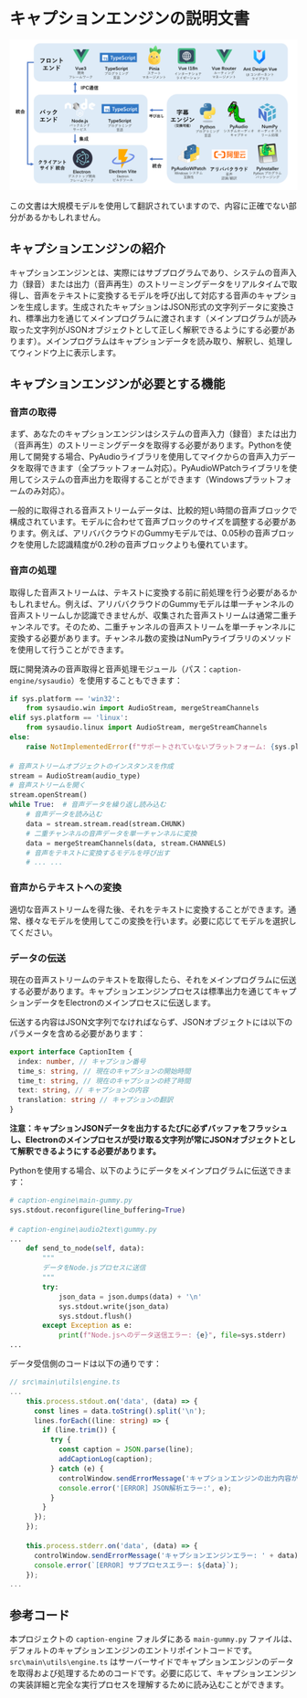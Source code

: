 # キャプションエンジンの説明文書

![](../../assets/media/structure_ja.png)

この文書は大規模モデルを使用して翻訳されていますので、内容に正確でない部分があるかもしれません。

## キャプションエンジンの紹介

キャプションエンジンとは、実際にはサブプログラムであり、システムの音声入力（録音）または出力（音声再生）のストリーミングデータをリアルタイムで取得し、音声をテキストに変換するモデルを呼び出して対応する音声のキャプションを生成します。生成されたキャプションはJSON形式の文字列データに変換され、標準出力を通じてメインプログラムに渡されます（メインプログラムが読み取った文字列がJSONオブジェクトとして正しく解釈できるようにする必要があります）。メインプログラムはキャプションデータを読み取り、解釈し、処理してウィンドウ上に表示します。

## キャプションエンジンが必要とする機能

### 音声の取得

まず、あなたのキャプションエンジンはシステムの音声入力（録音）または出力（音声再生）のストリーミングデータを取得する必要があります。Pythonを使用して開発する場合、PyAudioライブラリを使用してマイクからの音声入力データを取得できます（全プラットフォーム対応）。PyAudioWPatchライブラリを使用してシステムの音声出力を取得することができます（Windowsプラットフォームのみ対応）。

一般的に取得される音声ストリームデータは、比較的短い時間の音声ブロックで構成されています。モデルに合わせて音声ブロックのサイズを調整する必要があります。例えば、アリババクラウドのGummyモデルでは、0.05秒の音声ブロックを使用した認識精度が0.2秒の音声ブロックよりも優れています。

### 音声の処理

取得した音声ストリームは、テキストに変換する前に前処理を行う必要があるかもしれません。例えば、アリババクラウドのGummyモデルは単一チャンネルの音声ストリームしか認識できませんが、収集された音声ストリームは通常二重チャンネルです。そのため、二重チャンネルの音声ストリームを単一チャンネルに変換する必要があります。チャンネル数の変換はNumPyライブラリのメソッドを使用して行うことができます。

既に開発済みの音声取得と音声処理モジュール（パス：`caption-engine/sysaudio`）を使用することもできます：

```python
if sys.platform == 'win32':
    from sysaudio.win import AudioStream, mergeStreamChannels
elif sys.platform == 'linux':
    from sysaudio.linux import AudioStream, mergeStreamChannels
else:
    raise NotImplementedError(f"サポートされていないプラットフォーム: {sys.platform}")

# 音声ストリームオブジェクトのインスタンスを作成
stream = AudioStream(audio_type)
# 音声ストリームを開く
stream.openStream()
while True:  # 音声データを繰り返し読み込む
    # 音声データを読み込む
    data = stream.stream.read(stream.CHUNK)
    # 二重チャンネルの音声データを単一チャンネルに変換
    data = mergeStreamChannels(data, stream.CHANNELS)
    # 音声をテキストに変換するモデルを呼び出す
    # ... ...
```

### 音声からテキストへの変換

適切な音声ストリームを得た後、それをテキストに変換することができます。通常、様々なモデルを使用してこの変換を行います。必要に応じてモデルを選択してください。

### データの伝送

現在の音声ストリームのテキストを取得したら、それをメインプログラムに伝送する必要があります。キャプションエンジンプロセスは標準出力を通じてキャプションデータをElectronのメインプロセスに伝送します。

伝送する内容はJSON文字列でなければならず、JSONオブジェクトには以下のパラメータを含める必要があります：

```typescript
export interface CaptionItem {
  index: number, // キャプション番号
  time_s: string, // 現在のキャプションの開始時間
  time_t: string, // 現在のキャプションの終了時間
  text: string, // キャプションの内容
  translation: string // キャプションの翻訳
}
```

**注意：キャプションJSONデータを出力するたびに必ずバッファをフラッシュし、Electronのメインプロセスが受け取る文字列が常にJSONオブジェクトとして解釈できるようにする必要があります。**

Pythonを使用する場合、以下のようにデータをメインプログラムに伝送できます：

```python
# caption-engine\main-gummy.py
sys.stdout.reconfigure(line_buffering=True)

# caption-engine\audio2text\gummy.py
...
    def send_to_node(self, data):
        """
        データをNode.jsプロセスに送信
        """
        try:
            json_data = json.dumps(data) + '\n'
            sys.stdout.write(json_data)
            sys.stdout.flush()
        except Exception as e:
            print(f"Node.jsへのデータ送信エラー: {e}", file=sys.stderr)
...
```

データ受信側のコードは以下の通りです：

```typescript
// src\main\utils\engine.ts
...
    this.process.stdout.on('data', (data) => {
      const lines = data.toString().split('\n');
      lines.forEach((line: string) => {
        if (line.trim()) {
          try {
            const caption = JSON.parse(line);
            addCaptionLog(caption);
          } catch (e) {
            controlWindow.sendErrorMessage('キャプションエンジンの出力内容がJSONオブジェクトとして解析できません: ' + e)
            console.error('[ERROR] JSON解析エラー:', e);
          }
        }
      });
    });

    this.process.stderr.on('data', (data) => {
      controlWindow.sendErrorMessage('キャプションエンジンエラー: ' + data)
      console.error(`[ERROR] サブプロセスエラー: ${data}`);
    });
...
```

## 参考コード

本プロジェクトの `caption-engine` フォルダにある `main-gummy.py` ファイルは、デフォルトのキャプションエンジンのエントリポイントコードです。`src\main\utils\engine.ts` はサーバーサイドでキャプションエンジンのデータを取得および処理するためのコードです。必要に応じて、キャプションエンジンの実装詳細と完全な実行プロセスを理解するために読み込むことができます。
